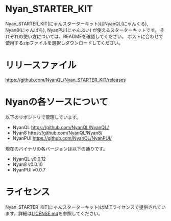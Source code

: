 # Nyan_STARTER_KIT

Nyan_STARTER_KIT(にゃんスターターキット)はNyanQL(にゃんくる), Nyan8(にゃんぱち), NyanPUI(にゃんぷい) が使えるスターターキットです。
それぞれの使い方については、READMEを確認してください。
ホストに合わせて使用するzipファイルを選択しダウンロードしてください。

# リリースファイル
https://github.com/NyanQL/Nyan_STARTER_KIT/releases


# Nyanの各ソースについて

以下のリポジトリで管理しています。
* NyanQL https://github.com/NyanQL/NyanQL/
* Nyan8 https://github.com/NyanQL/Nyan8/
* NyanPUI https://github.com/NyanQL/NyanPUI/

現在のバイナリの各バージョンは以下の通りです。
* NyanQL v0.0.12
* Nyan8 v0.0.10
* NyanPUI v0.0.7


# ライセンス
Nyan_STARTER_KIT(にゃんスターターキット)はMITライセンスで提供されています。詳細は[LICENSE.md](LICENSE.md)を参照してください。

